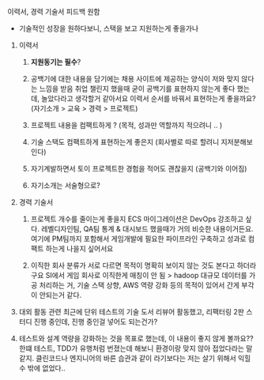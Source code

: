 이력서, 경력 기술서 피드백 원함
- 기술적인 성장을 원하다보니, 스택을 보고 지원하는게 좋을가나

1. 이력서
	1. **지원동기는 필수**?
	   
	2. 공백기에 대한 내용을 담기에는 채용 사이트에 제공하는 양식이 저와 맞지 않다는 느낌을 받음
	   취업 챌린지 했을때 굳이 공백기를 표현하지 않는게 좋다 했는데, 놀았다라고 생각할거 같아서요
	   이력서 순서를 바꿔서 표현하는게 좋을까요? (자기소개 > 교육 > 경력 > 프로젝트)
	   
	3. 프로젝트 내용을 컴팩트하게 ? (목적, 성과만 역할까지 적으려니 .. )
	   
	4. 기술 스택도 컴팩트하게 표현하는게 좋은지 (회사별로 따로 할려니 지저분해보인다)
	   
	5. 자기계발하면서 토이 프로젝트한 경험을 적어도 괜찮을지 (공백기와 이어짐)
	   
	6. 자기소개는 서술형으로?
	   
2. 경력 기술서
	1. 프로젝트 개수를 줄이는게 좋을지
	   ECS 마이그레이션은 DevOps 강조하고 싶다. 레벨디자인팀, QA팀 통계 & 대시보드 했을때가 거의 비슷한 내용이거든요. 여기에 PM팀까지 포함해서 게임개발에 필요한 파이프라인 구축하고 성과로 컴팩트 하는게 나을지 싶어서요
	   
	2. 이직한 회사 분류가 서로 다르면 목적이 명확히 보이지 않는 것도 본다고 하더라구요 
	   SI에서 게임 회사로 이직한게 매칭이 안 됨 > hadoop 대규모 데이터를 가공 처리하는 거, 기술 스택 상향, AWS 역량 강화 등의 목적이 있어서 간게 부각이 안되는거 같다.
	   
3. 대외 활동 관련
	최근에 단위 테스트의 기술 도서 리뷰어 활동했고, 리팩터링 2판 스터디 진행 중인데, 진행 중인걸 넣어도 되는건가?
4. 테스트와 설계 역량을 강화하는 것을 목표로 했는데, 이 내용이 좋지 않게 볼까요?? 한떄 테스트, TDD가 유행처럼 번졌는데 해보니 환경이랑 맞지 않아 접었다라는 말같지. 클린코드나 엔지니어의 바른 습관과 같이 라기보다는 저는 살기 위해서 익힐 수 밖에 없었다..
